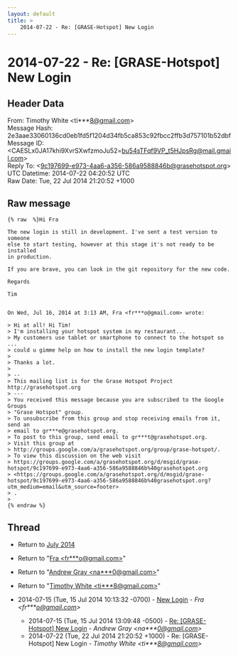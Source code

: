 ```yaml
---
layout: default
title: >
    2014-07-22 - Re: [GRASE-Hotspot] New Login
---
```


# 2014-07-22 - Re: [GRASE-Hotspot] New Login

## Header Data

From: Timothy White \<ti***8@gmail.com\><br>
Message Hash: 2e3aae33060136cd0eb1fd5f1204d34fb5ca853c92fbcc2ffb3d757101b52dbf<br>
Message ID: \<CAESLx0JA17khi9XvrSXwfzmoJu52=bu54sTFqf9VP_t5HJpsRg@mail.gmail.com\><br>
Reply To: \<9c197699-e973-4aa6-a356-586a9588846b@grasehotspot.org\><br>
UTC Datetime: 2014-07-22 04:20:52 UTC<br>
Raw Date: Tue, 22 Jul 2014 21:20:52 +1000<br>

## Raw message

```
{% raw  %}Hi Fra

The new login is still in development. I've sent a test version to someone
else to start testing, however at this stage it's not ready to be installed
in production.

If you are brave, you can look in the git repository for the new code.

Regards

Tim


On Wed, Jul 16, 2014 at 3:13 AM, Fra <fr***o@gmail.com> wrote:

> Hi at all! Hi Tim!
> I'm installing your hotspot system in my restaurant...
> My customers use tablet or smartphone to connect to the hotspot so ...
> could u gimme help on how to install the new login template?
>
> Thanks a lot.
>
> --
> This mailing list is for the Grase Hotspot Project http://grasehotspot.org
> ---
> You received this message because you are subscribed to the Google Groups
> "Grase Hotspot" group.
> To unsubscribe from this group and stop receiving emails from it, send an
> email to gr***e@grasehotspot.org.
> To post to this group, send email to gr***t@grasehotspot.org.
> Visit this group at
> http://groups.google.com/a/grasehotspot.org/group/grase-hotspot/.
> To view this discussion on the web visit
> https://groups.google.com/a/grasehotspot.org/d/msgid/grase-hotspot/9c197699-e973-4aa6-a356-586a9588846b%40grasehotspot.org
> <https://groups.google.com/a/grasehotspot.org/d/msgid/grase-hotspot/9c197699-e973-4aa6-a356-586a9588846b%40grasehotspot.org?utm_medium=email&utm_source=footer>
> .
>
{% endraw %}
```

## Thread

+ Return to [July 2014](/archive/2014/07)

+ Return to "[Fra <fr***o<span>@</span>gmail.com>](/authors/fr___o_at_gmail_com)"
+ Return to "[Andrew Gray <na***0<span>@</span>gmail.com>](/authors/na___0_at_gmail_com)"
+ Return to "[Timothy White <ti***8<span>@</span>gmail.com>](/authors/ti___8_at_gmail_com)"

+ 2014-07-15 (Tue, 15 Jul 2014 10:13:32 -0700) - [New Login](/archive/2014/07/adfec86e27c0da8014981d5535d339e2b9b860df56132ba1eccc86b2b96f3efd) - _Fra \<fr***o@gmail.com\>_
  + 2014-07-15 (Tue, 15 Jul 2014 13:09:48 -0500) - [Re: [GRASE-Hotspot] New Login](/archive/2014/07/6efaf5dd51b0579688d8974d97333881346d875d044049b28651a9c84abcd3c8) - _Andrew Gray \<na***0@gmail.com\>_
  + 2014-07-22 (Tue, 22 Jul 2014 21:20:52 +1000) - Re: [GRASE-Hotspot] New Login - _Timothy White \<ti***8@gmail.com\>_

